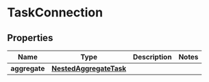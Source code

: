 

# TaskConnection


## Properties

Name | Type | Description | Notes
------------ | ------------- | ------------- | -------------
**aggregate** | [**NestedAggregateTask**](NestedAggregateTask.md) |  | 



